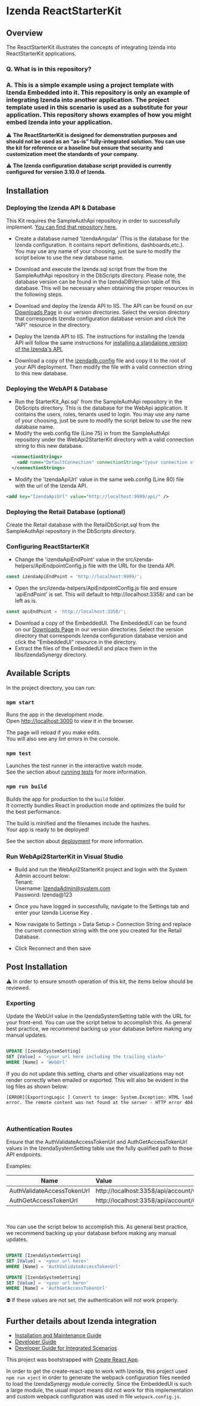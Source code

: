 # Izenda ReactStarterKit

## Overview
The ReactStarterKit illustrates the concepts of integrating Izenda into ReactStarterKit applications.

### Q. What is in this repository?

### A. This is a simple example using a project template with Izenda Embedded into it. This repository is only an example of integrating Izenda into another application. The project template used in this scenario is used as a substitute for your application. This repository shows examples of how you might embed Izenda into your application.

 :warning: **The ReactStarterKit is designed for demonstration purposes and should not be used as an “as-is” fully-integrated solution. You can use the kit for reference or a baseline but ensure that security and customization meet the standards of your company.**


 :warning: **The Izenda configuration database script provided is currently configured for version 3.10.0 of Izenda.**

## Installation 
 
### Deploying the Izenda API & Database

This Kit requires the SampleAuthApi repository in order to successfully implement. <a href="https://github.com/Izenda7Series/SampleAuthApi">You can find that repository here.</a>

- Create a database named 'IzendaAngular' (This is the database for the Izenda configuration. It contains report definitions, dashboards,etc.). You may use any name of your choosing, just be sure to modify the script below to use the new database name. 
- Download and execute the Izenda.sql script from the from the SampleAuthApi repository in the DbScripts directory. Please note, the database version can be found in the IzendaDBVersion table of this database. This will be necessary when obtaining the proper resources in the following steps.  

- Download and deploy the Izenda API to IIS. The API can be found on our <a href="https://downloads.izenda.com/">Downloads Page</a> in our version directories. Select the version directory that corresponds Izenda configuration database version and click the "API" resource in the directory. 

- Deploy the Izenda API to IIS. The instructions for installing the Izenda API will follow the same instructions for <a href= "https://www.izenda.com/docs/install/doc_installation_guide.html#izenda-installation-as-two-separate-sites"> installing a standalone version of the Izenda's API.</a>

- Download a copy of the <a href="https://github.com/Izenda7Series/Mvc5StarterKit/blob/master/Mvc5StarterKit/izendadb.config">izendadb.config</a> file and copy it to the root of your API deployment. Then modify the file with a valid connection string to this new database.

### Deploying the WebAPI & Database
- Run the StarterKit_Api.sql' from the SampleAuthApi repository in the DbScripts directory. This is the database for the WebApi application. It contains the users, roles, tenants used to login. You may use any name of your choosing, just be sure to modify the script below to use the new database name.
- Modify the web.config file (Line 75) in from the SampleAuthApi repository under the WebApi2StarterKit directory with a valid connection string to this new database.

```xml
  <connectionStrings>
    <add name="DefaultConnection" connectionString="[your connection string here]" providerName="System.Data.SqlClient" />
  </connectionStrings>
``` 
- Modify the 'IzendaApiUrl' value in the same web.config (Line 80) file with the url of the Izenda API.
```xml
<add key="IzendaApiUrl" value="http://localhost:9999/api/" />
```

### Deploying the Retail Database (optional)
Create the Retail database with the RetailDbScript.sql from the SampleAuthApi repository in the DbScripts directory.

### Configuring ReactStarterKit
- Change the 'izendaApiEndPoint' value in the src/izenda-helpers/ApiEndpointConfig.js file with the URL for the Izenda API. 

```javascript
const izendaApiEndPoint = 'http://localhost:9999/';
``` 
- Open the src/izenda-helpers/ApiEndpointConfig.js  file and ensure 'apiEndPoint' is set. This will default to http://localhost:3358/ and can be left as is. 

```javascript
const apiEndPoint = 'http://localhost:3358/';
``` 
- Download a copy of the EmbeddedUI. The EmbeddedUI can be found on our <a href="https://downloads.izenda.com/">Downloads Page</a> in our version directories. Select the version directory that corresponds Izenda configuration database version and click the "EmbeddedUI" resource in the directory. 
- Extract the files of the EmbeddedUI and place them in the libs/IzendaSynergy directory.

## Available Scripts

In the project directory, you can run:

### `npm start`

Runs the app in the development mode.<br />
Open [http://localhost:3000](http://localhost:3000) to view it in the browser.

The page will reload if you make edits.<br />
You will also see any lint errors in the console.

### `npm test`

Launches the test runner in the interactive watch mode.<br />
See the section about [running tests](https://facebook.github.io/create-react-app/docs/running-tests) for more information.

### `npm run build`

Builds the app for production to the `build` folder.<br />
It correctly bundles React in production mode and optimizes the build for the best performance.

The build is minified and the filenames include the hashes.<br />
Your app is ready to be deployed!

See the section about [deployment](https://facebook.github.io/create-react-app/docs/deployment) for more information.

### Run WebApi2StarterKit in Visual Studio
- Build and run the WebApi2StarterKit project and login with the System Admin account below:<br />
   Tenant: <br />
   Username: IzendaAdmin@system.com<br />
   Password: Izenda@123<br />

- Once you have logged in successfully, navigate to the Settings tab and enter your Izenda License Key .
- Now navigate to Settings > Data Setup > Connection String and replace the current connection string with the one you created for the Retail Database.

- Click Reconnect and then save


## Post Installation

 :warning: In order to ensure smooth operation of this kit, the items below should be reviewed.
 
 
### Exporting

Update the WebUrl value in the IzendaSystemSetting table with the URL for your front-end. You can use the script below to accomplish this. As general best practice, we recommend backing up your database before making any manual updates.

```sql

UPDATE [IzendaSystemSetting]
SET [Value] = '<your url here including the trailing slash>'
WHERE [Name] = 'WebUrl'

``` 

If you do not update this setting, charts and other visualizations may not render correctly when emailed or exported. This will also be evident in the log files as shown below:

`[ERROR][ExportingLogic ] Convert to image:
System.Exception: HTML load error. The remote content was not found at the server - HTTP error 404`

</br>

### Authentication Routes

Ensure that the AuthValidateAccessTokenUrl and AuthGetAccessTokenUrl values in the IzendaSystemSetting table use the fully qualified path to those API endpoints. 

Examples:

| Name                       | Value                                                   | 
| -------------------------- |:--------------------------------------------------------|
| AuthValidateAccessTokenUrl |http://localhost:3358/api/account/validateIzendaAuthToken|
| AuthGetAccessTokenUrl      |http://localhost:3358/api/account/GetIzendaAccessToken   |

</br>

You can use the script below to accomplish this. As general best practice, we recommend backing up your database before making any manual updates.

```sql

UPDATE [IzendaSystemSetting]
SET [Value] = '<your url here>'
WHERE [Name] = 'AuthValidateAccessTokenUrl'

UPDATE [IzendaSystemSetting]
SET [Value] = '<your url here>'
WHERE [Name] = 'AuthGetAccessTokenUrl'

``` 

:no_entry: If these values are not set, the authentication will not work properly.

## Further details about Izenda integration

- <a href="https://www.izenda.com/docs/install/.install.html">Installation and Maintenance Guide<a/>
- <a href="https://www.izenda.com/docs/dev/.developer_guide.html">Developer Guide</a>
- <a href="https://www.izenda.com/docs/dev/.developer_guide_integrated_scenarios.html">Developer Guide for Integrated Scenarios</a>

This project was bootstrapped with [Create React App](https://github.com/facebook/create-react-app).

In order to get the create-react-app to work with Izenda, this project used `npm run eject` in order to generate the webpack configuration files needed to load the IzendaSynergy module correctly. Since the EmbeddedUI is such a large module, the usual import means did not work for this implementation and custom webpack configuration was used in file `webpack.config.js`. 
